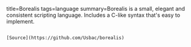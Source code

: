 title=Borealis
tags=language
summary=Borealis is a small, elegant and consistent scripting language. Includes a C-like syntax that's easy to implement.
~~~~~~

[Source](https://github.com/Usbac/borealis)

